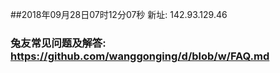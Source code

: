 ##2018年09月28日07时12分07秒 新址: 142.93.129.46
### 兔友常见问题及解答: https://github.com/wanggonging/d/blob/w/FAQ.md
